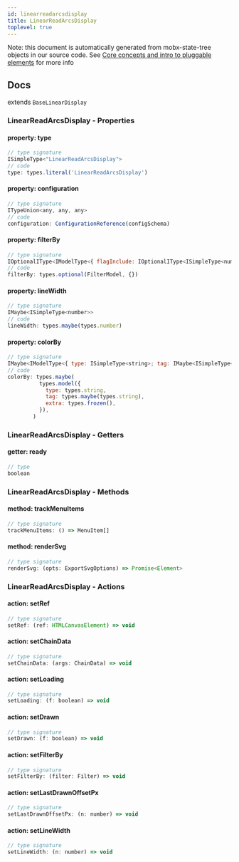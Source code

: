 ```yaml
---
id: linearreadarcsdisplay
title: LinearReadArcsDisplay
toplevel: true
---
```


Note: this document is automatically generated from mobx-state-tree objects in
our source code. See
[Core concepts and intro to pluggable elements](/docs/developer_guide/) for more
info

## Docs

extends `BaseLinearDisplay`

### LinearReadArcsDisplay - Properties

#### property: type

```js
// type signature
ISimpleType<"LinearReadArcsDisplay">
// code
type: types.literal('LinearReadArcsDisplay')
```

#### property: configuration

```js
// type signature
ITypeUnion<any, any, any>
// code
configuration: ConfigurationReference(configSchema)
```

#### property: filterBy

```js
// type signature
IOptionalIType<IModelType<{ flagInclude: IOptionalIType<ISimpleType<number>, [undefined]>; flagExclude: IOptionalIType<ISimpleType<number>, [undefined]>; readName: IMaybe<...>; tagFilter: IMaybe<...>; }, {}, _NotCustomized, _NotCustomized>, [...]>
// code
filterBy: types.optional(FilterModel, {})
```

#### property: lineWidth

```js
// type signature
IMaybe<ISimpleType<number>>
// code
lineWidth: types.maybe(types.number)
```

#### property: colorBy

```js
// type signature
IMaybe<IModelType<{ type: ISimpleType<string>; tag: IMaybe<ISimpleType<string>>; extra: IType<any, any, any>; }, {}, _NotCustomized, _NotCustomized>>
// code
colorBy: types.maybe(
          types.model({
            type: types.string,
            tag: types.maybe(types.string),
            extra: types.frozen(),
          }),
        )
```

### LinearReadArcsDisplay - Getters

#### getter: ready

```js
// type
boolean
```

### LinearReadArcsDisplay - Methods

#### method: trackMenuItems

```js
// type signature
trackMenuItems: () => MenuItem[]
```

#### method: renderSvg

```js
// type signature
renderSvg: (opts: ExportSvgOptions) => Promise<Element>
```

### LinearReadArcsDisplay - Actions

#### action: setRef

```js
// type signature
setRef: (ref: HTMLCanvasElement) => void
```

#### action: setChainData

```js
// type signature
setChainData: (args: ChainData) => void
```

#### action: setLoading

```js
// type signature
setLoading: (f: boolean) => void
```

#### action: setDrawn

```js
// type signature
setDrawn: (f: boolean) => void
```

#### action: setFilterBy

```js
// type signature
setFilterBy: (filter: Filter) => void
```

#### action: setLastDrawnOffsetPx

```js
// type signature
setLastDrawnOffsetPx: (n: number) => void
```

#### action: setLineWidth

```js
// type signature
setLineWidth: (n: number) => void
```

